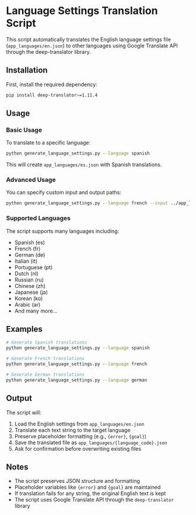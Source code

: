 # Language Settings Translation Script

This script automatically translates the English language settings file (`app_languages/en.json`) to other languages using Google Translate API through the deep-translator library.

## Installation

First, install the required dependency:

```bash
pip install deep-translator>=1.11.4
```

## Usage

### Basic Usage

To translate to a specific language:

```bash
python generate_language_settings.py --language spanish
```

This will create `app_languages/es.json` with Spanish translations.

### Advanced Usage

You can specify custom input and output paths:

```bash
python generate_language_settings.py --language french --input ../app_languages/en.json --output-dir ../app_languages
```

### Supported Languages

The script supports many languages including:
- Spanish (es)
- French (fr)
- German (de)
- Italian (it)
- Portuguese (pt)
- Dutch (nl)
- Russian (ru)
- Chinese (zh)
- Japanese (ja)
- Korean (ko)
- Arabic (ar)
- And many more...

## Examples

```bash
# Generate Spanish translations
python generate_language_settings.py --language spanish

# Generate French translations
python generate_language_settings.py --language french

# Generate German translations
python generate_language_settings.py --language german
```

## Output

The script will:
1. Load the English settings from `app_languages/en.json`
2. Translate each text string to the target language
3. Preserve placeholder formatting (e.g., `{error}`, `{goal}`)
4. Save the translated file as `app_languages/{language_code}.json`
5. Ask for confirmation before overwriting existing files

## Notes

- The script preserves JSON structure and formatting
- Placeholder variables like `{error}` and `{goal}` are maintained
- If translation fails for any string, the original English text is kept
- The script uses Google Translate API through the `deep-translator` library
